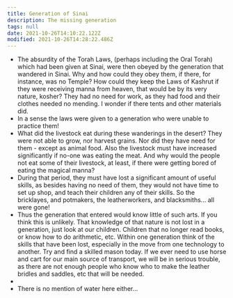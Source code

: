 ```yaml
---
title: Generation of Sinai
description: The missing generation
tags: null
date: 2021-10-26T14:10:22.122Z
modified: 2021-10-26T14:28:22.486Z
---
```


- The absurdity of the Torah Laws, (perhaps including the Oral Torah) which had been given at Sinai, were then obeyed by the generation that wandered in Sinai. Why and how could they obey them, if there, for instance, was no Temple? How could they keep the Laws of Kashrut if they were receiving manna from heaven, that would be by its very nature, kosher? They had no need for work, as they had food and their clothes needed no mending. I wonder if there tents and other materials did.
- In a sense the laws were given to a generation who were unable to practice them!
- What did the livestock eat during these wanderings in the desert? They were not able to grow, nor harvest grains. Nor did they have need for them - except as animal food. Also the livestock must have increased significantly if no-one was eating the meat. And why would the people not eat some of their livestock, at least, if there were getting bored of eating the magical manna?
- During that period, they must have lost a significant amount of useful skills, as besides having no need of them, they would not have time to set up shop, and teach their children any of their skills. So the bricklayes, and potmakers, the leatherworkers, and blacksmiths... all were gone!
- Thus the generation that entered would know little of such arts. If you think this is unlikely. That knowledge of that nature is not lost in a generation, just look at our children. Children that no longer read books, or know how to do arithmetic, etc. Within one generation think of the skills that have been lost, especially in the move from one technology to another. Try and find a skilled mason today. If we ever need to use horse and cart for our main source of transport, we will be in serious trouble, as there are not enough people who know who to make the leather bridles and saddles, etc that will be needed.
-
- There is no mention of water here either...
